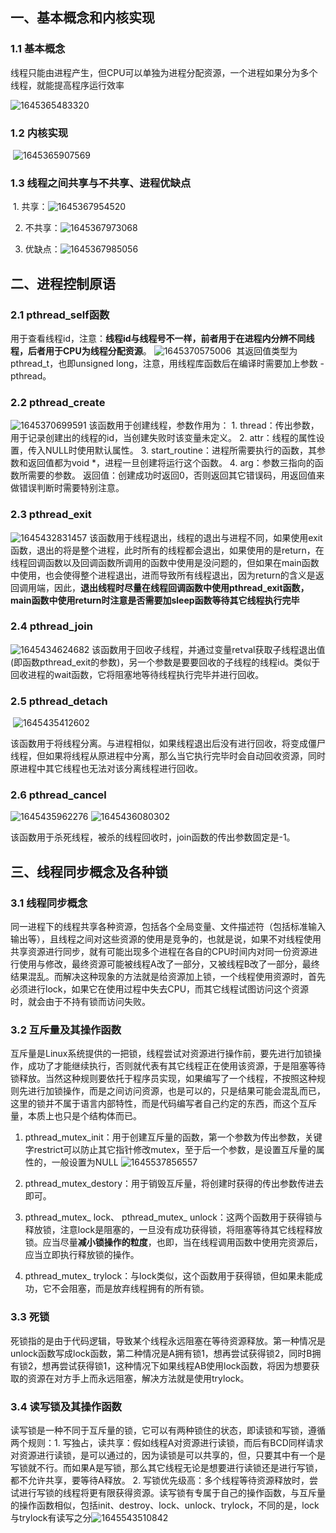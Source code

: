 ## 一、基本概念和内核实现

### 1.1 基本概念

​	线程只能由进程产生，但CPU可以单独为进程分配资源，一个进程如果分为多个线程，就能提高程序运行效率

![1645365483320](D:\DaSan\note\noteImage\1645365483320.png)

### 1.2 内核实现

​	![1645365907569](D:\DaSan\note\noteImage\1645365907569.png)

### 1.3  线程之间共享与不共享、进程优缺点

​	1. 共享：![1645367954520](D:\DaSan\note\noteImage\1645367954520.png)

2.  不共享：![1645367973068](D:\DaSan\note\noteImage\1645367973068.png)

3.  优缺点：![1645367985056](D:\DaSan\note\noteImage\1645367985056.png)

## 二、进程控制原语

### 	2.1 pthread_self函数

​	用于查看线程id，注意：**线程id与线程号不一样，前者用于在进程内分辨不同线程，后者用于CPU为线程分配资源**。
![1645370575006](D:\DaSan\note\noteImage\1645370575006.png)
​	其返回值类型为pthread_t，也即unsigned long，注意，用线程库函数后在编译时需要加上参数 -pthread。

### 2.2 pthread_create

![1645370699591](D:\DaSan\note\noteImage\1645370699591.png)	该函数用于创建线程，参数作用为： 1. thread：传出参数，用于记录创建出的线程的id，当创建失败时该变量未定义。  2.  attr：线程的属性设置，传入NULL时使用默认属性。 3. start_routine：进程所需要执行的函数，其参数和返回值都为void *，进程一旦创建将运行这个函数。  4.  arg：参数三指向的函数所需要的参数。    返回值：创建成功时返回0，否则返回其它错误码，用返回值来做错误判断时需要特别注意。

### 2.3 pthread_exit

![1645432831457](D:\DaSan\note\noteImage\1645432831457.png)
	该函数用于线程退出，线程的退出与进程不同，如果使用exit函数，退出的将是整个进程，此时所有的线程都会退出，如果使用的是return，在线程回调函数以及回调函数所调用的函数中使用是没问题的，但如果在main函数中使用，也会使得整个进程退出，进而导致所有线程退出，因为return的含义是返回调用端，因此，**退出线程时尽量在线程回调函数中使用pthread_exit函数，main函数中使用return时注意是否需要加sleep函数等待其它线程执行完毕**

### 2.4 pthread_join

![1645434624682](D:\DaSan\note\noteImage\1645434624682.png)
	该函数用于回收子线程，并通过变量retval获取子线程退出值(即函数pthread_exit的参数)，另一个参数是要要回收的子线程的线程id。类似于回收进程的wait函数，它将阻塞地等待线程执行完毕并进行回收。

### 2.5 pthread_detach

​	![1645435412602](D:\DaSan\note\noteImage\1645435412602.png)

​	该函数用于将线程分离。与进程相似，如果线程退出后没有进行回收，将变成僵尸线程，但如果将线程从原进程中分离，那么当它执行完毕时会自动回收资源，同时原进程中其它线程也无法对该分离线程进行回收。

### 2.6 pthread_cancel

![1645435962276](D:\DaSan\note\noteImage\1645435962276.png)
![1645436080302](D:\DaSan\note\noteImage\1645436080302.png)

​	该函数用于杀死线程，被杀的线程回收时，join函数的传出参数固定是-1。

## 三、线程同步概念及各种锁

### 3.1 线程同步概念

​	同一进程下的线程共享各种资源，包括各个全局变量、文件描述符（包括标准输入输出等），且线程之间对这些资源的使用是竞争的，也就是说，如果不对线程使用共享资源进行同步，就有可能出现多个进程在各自的CPU时间内对同一份资源进行使用与修改，最终资源可能被线程A改了一部分，又被线程B改了一部分，最终结果混乱。而解决这种现象的方法就是给资源加上锁，一个线程使用资源时，首先必须进行lock，如果它在使用过程中失去CPU，而其它线程试图访问这个资源时，就会由于不持有锁而访问失败。

### 3.2 互斥量及其操作函数

​	互斥量是Linux系统提供的一把锁，线程尝试对资源进行操作前，要先进行加锁操作，成功了才能继续执行，否则就代表有其它线程正在使用该资源，于是阻塞等待锁释放。当然这种规则要依托于程序员实现，如果编写了一个线程，不按照这种规则先进行加锁操作，而是之间访问资源，也是可以的，只是结果可能会混乱而已，这里的锁并不属于语言内部特性，而是代码编写者自己约定的东西，而这个互斥量，本质上也只是个结构体而已。

1.  pthread_mutex_init：用于创建互斥量的函数，第一个参数为传出参数，关键字restrict可以防止其它指针修改mutex，至于后一个参数，是设置互斥量的属性的，一般设置为NULL
    	![1645537856557](D:\DaSan\note\noteImage\1645537856557.png)

2.  pthread_mutex_destory：用于销毁互斥量，将创建时获得的传出参数传进去即可。
3.   pthread_mutex_ lock、 pthread_mutex_ unlock：这两个函数用于获得锁与释放锁，注意lock是阻塞的，一旦没有成功获得锁，将阻塞等待其它线程释放锁。应当尽量**减小锁操作的粒度**，也即，当在线程调用函数中使用完资源后，应当立即执行释放锁的操作。
4.   pthread_mutex_ trylock：与lock类似，这个函数用于获得锁，但如果未能成功，它不会阻塞，而是放弃线程拥有的所有锁。

### 3.3 死锁

​	死锁指的是由于代码逻辑，导致某个线程永远阻塞在等待资源释放。第一种情况是unlock函数写成lock函数，第二种情况是A拥有锁1，想再尝试获得锁2，同时B拥有锁2，想再尝试获得锁1，这种情况下如果线程AB使用lock函数，将因为想要获取的资源在对方手上而永远阻塞，解决方法就是使用trylock。

### 3.4 读写锁及其操作函数

​	读写锁是一种不同于互斥量的锁，它可以有两种锁住的状态，即读锁和写锁，遵循两个规则：1. 写独占，读共享：假如线程A对资源进行读锁，而后有BCD同样请求对资源进行读锁，是可以通过的，因为读锁是可以共享的，但，只要其中有一个是写锁就不行。而如果A是写锁，那么其它线程无论是想要进行读锁还是进行写锁，都不允许共享，要等待A释放。  2.  写锁优先级高：多个线程等待资源释放时，尝试进行写锁的线程将更有限获得资源。
​	读写锁有专属于自己的操作函数，与互斥量的操作函数相似，包括init、destroy、lock、unlock、trylock，不同的是，lock与trylock有读写之分![1645543510842](D:\DaSan\note\noteImage\1645543510842.png)